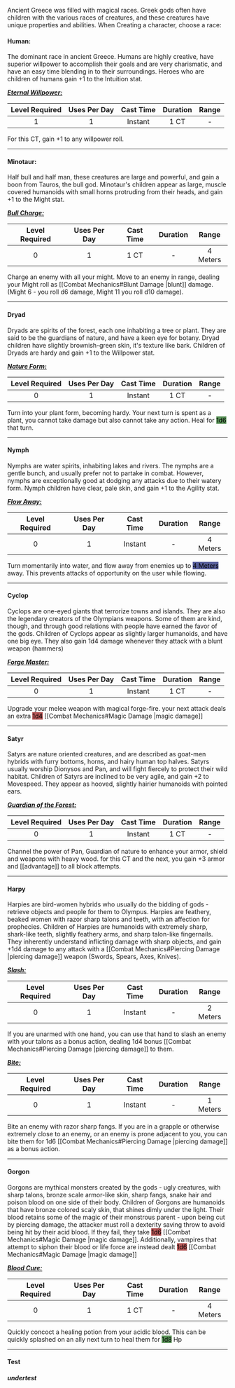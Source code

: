 Ancient Greece was filled with magical races. 
Greek gods often have children with the various races of creatures, and these creatures have unique properties and abilities.
When Creating a character, choose a race:


#### Human:
The dominant race in ancient Greece. 
Humans are highly creative, have superior willpower to accomplish their goals and are very charismatic, and have an easy time blending in to their surroundings.
Heroes who are children of humans gain +1 to the Intuition stat.

<b><ins><i>Eternal Willpower:</i></ins></b>

| Level Required | Uses Per Day | Cast Time | Duration | Range |
|:--------------:|:------------:|:---------:|:--------:|:-----:|
|       1        |      1       |  Instant  |   1 CT     |   -   | 

For this CT, gain +1 to any willpower roll.

------------------

#### Minotaur:
Half bull and half man, these creatures are large and powerful, and gain a boon from Tauros, the bull god.
Minotaur's children appear as large, muscle covered humanoids with small horns protruding from their heads,
and gain +1 to the Might stat.

<b><ins><i>Bull Charge:</i></ins></b>

| Level Required | Uses Per Day | Cast Time | Duration |  Range   |
|:--------------:|:------------:|:---------:|:--------:|:--------:|
|       0        |      1       |   1 CT    |    -     | 4 Meters | 

Charge an enemy with all your might.
Move to an enemy in range, dealing your Might roll as [[Combat Mechanics#Blunt Damage |blunt]] damage.
(Might 6 - you roll d6 damage, Might 11 you roll d10 damage).


------------------
#### Dryad
Dryads are spirits of the forest, each one inhabiting a tree or plant.
They are said to be the guardians of nature, and have a keen eye for botany.
Dryad children have slightly brownish-green skin, it's texture like bark.
Children of Dryads are hardy and gain +1 to the Willpower stat.

<b><ins><i>Nature Form:</i></ins></b>

| Level Required | Uses Per Day | Cast Time | Duration | Range |
|:--------------:|:------------:|:---------:|:--------:|:-----:|
|       0        |      1       |  Instant  |   1 CT   |   -   | 

Turn into your plant form, becoming hardy.
Your next turn is spent as a plant, you cannot take damage but also cannot take any action.
Heal for <mark style="background: #045B00A6;">1d6</mark> that turn.

------------------
#### Nymph
Nymphs are water spirits, inhabiting lakes and rivers.
The nymphs are a gentle bunch, and usually prefer not to partake in combat.
However, nymphs are exceptionally good at dodging any attacks due to their watery form.
Nymph children have clear, pale skin,
and gain +1 to the Agility stat.

<b><ins><i>Flow Away:</i></ins></b>

| Level Required | Uses Per Day | Cast Time | Duration |  Range   |
|:--------------:|:------------:|:---------:|:--------:|:--------:|
|       0        |      1       |  Instant  |    -     | 4 Meters |

Turn momentarily into water, and flow away from enemies up to <mark style="background: #000B67A6;">4 Meters</mark> away.
This prevents attacks of opportunity on the user while flowing.

------------------
#### Cyclop
Cyclops are one-eyed giants that terrorize towns and islands.
They are also the legendary creators of the Olympians weapons.
Some of them are kind, though, and through good relations with people have earned the favor of the gods.
Children of Cyclops appear as slightly larger humanoids, and have one big eye.
They also gain 1d4 damage whenever they attack with a blunt weapon (hammers)

<b><ins><i>Forge Master:</i></ins></b>

| Level Required | Uses Per Day | Cast Time | Duration | Range |
|:--------------:|:------------:|:---------:|:--------:|:-----:|
|       0        |      1       |  Instant  |   1 CT   |   -   |

Upgrade your melee weapon with magical forge-fire.
your next attack deals an extra <mark style="background: #930000A6;">1d4</mark> [[Combat Mechanics#Magic Damage |magic damage]]

------------------
#### Satyr
Satyrs are nature oriented creatures, and are described as goat-men hybrids with furry bottoms, horns, and hairy human top halves.
Satyrs usually worship Dionysos and Pan, and will fight fiercely to protect their wild habitat.
Children of Satyrs are inclined to be very agile, and gain +2 to Movespeed. 
They appear as hooved, slightly hairier humanoids with pointed ears.

<b><ins><i>Guardian of the Forest:</i></ins></b>

| Level Required | Uses Per Day | Cast Time | Duration | Range |
|:--------------:|:------------:|:---------:|:--------:|:-----:|
|       0        |      1       |  Instant  |   1 CT   |   -   | 

Channel the power of Pan, Guardian of nature to enhance your armor, shield and weapons with heavy wood.
for this CT and the next, you gain +3 armor and [[advantage]] to all block attempts.

------------------
#### Harpy
Harpies are bird-women hybrids who usually do the bidding of gods - retrieve objects and people for them to Olympus.
Harpies are feathery, beaked women with razor sharp talons and teeth, with an affection for prophecies.
Children of Harpies are humanoids with extremely sharp, shark-like teeth, slightly feathery arms, and sharp talon-like fingernails.
They inherently understand inflicting damage with sharp objects, and gain +1d4 damage to any attack with a [[Combat Mechanics#Piercing Damage |piercing damage]] weapon (Swords, Spears, Axes, Knives).

<b><ins><i>Slash:</i></ins></b>

| Level Required | Uses Per Day | Cast Time | Duration |  Range   |
|:--------------:|:------------:|:---------:|:--------:|:--------:|
|       0        |      1       |  Instant  |    -     | 2 Meters | 

If you are unarmed with one hand, you can use that hand to slash an enemy with your talons as a bonus action, dealing 1d4 bonus [[Combat Mechanics#Piercing Damage |piercing damage]] to them.

<b><ins><i>Bite:</i></ins></b>

| Level Required | Uses Per Day | Cast Time | Duration |  Range   |
|:--------------:|:------------:|:---------:|:--------:|:--------:|
|       0        |      1       |  Instant  |    -     | 1 Meters | 

Bite an enemy with razor sharp fangs.
If you are in a grapple or otherwise extremely close to an enemy, or an enemy is prone adjacent to you, you can bite them for 1d6 [[Combat Mechanics#Piercing Damage |piercing damage]] as a bonus action.

------------------
#### Gorgon
Gorgons are mythical monsters created by the gods - ugly creatures, with sharp talons, bronze scale armor-like skin, sharp fangs, snake hair and poison blood on one side of their body.
Children of Gorgons are humanoids that have bronze colored scaly skin, that shines dimly under the light. Their blood retains some of the magic of their monstrous parent - upon being cut by piercing damage, the attacker must roll a dexterity saving throw to avoid being hit by their acid blood.
If they fail, they take <mark style="background: #930000A6;">1d6</mark> [[Combat Mechanics#Magic Damage |magic damage]].
Additionally, vampires that attempt to siphon their blood or life force are instead dealt <mark style="background: #930000A6;">1d6</mark> [[Combat Mechanics#Magic Damage |magic damage]] 

<b><ins><i>Blood Cure:</i></ins></b>

| Level Required | Uses Per Day | Cast Time | Duration |  Range   |
|:--------------:|:------------:|:---------:|:--------:|:--------:|
|       0        |      1       |   1 CT    |    -     | 4 Meters | 

Quickly concoct a healing potion from your acidic blood.
This can be quickly splashed on an ally next turn to heal them for <mark style="background: #045B00A6;">1d8</mark> Hp

------------------

#### Test
##### undertest
